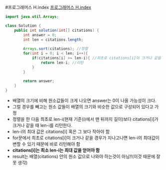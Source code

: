 #프로그래머스 H.index
[프로그래머스 H.index](https://school.programmers.co.kr/learn/courses/30/lessons/42747)
```java
import java.util.Arrays;

class Solution {
    public int solution(int[] citations) {
        int answer = 0;
        int len = citations.length;
        
        Arrays.sort(citations); //정렬
        for(int i = 0; i < len; i++){
            if(citations[i] >= len-i){ //최초로 citations[i]이 크거나 같을 경우
                return len-i; //리턴
            }
        }
      
        return answer;
    }
}
```
* 배열의 크기에 비해 원소값들이 크게 나오면 answer는 0이 나올 가능성이 크다.
* 그럴 경우를 빼고는 원소 값들이 배열의 크기와 비슷한 값으로 구성되어 있다고 가정
* 정렬을 한 다음 최초로 len-i(현재 기준(i)에서 맨 뒤까지 길이)보다 citations[i]가 크거나 같을 때 len-i를 리턴한다.
* len-i의 최대 값은 citations[i] 혹은 그 보다 작아야 함
* for문에서 최초로 citations[i]이 크거나 같을 경우가 지나고나면 len-i의 최대값이 변할 수 있기 때문에 바로 리턴해야 함
* **citations[i]는 최소 len-i는 최대 값을 얻어야 함**
* result는 배열(citations) 안의 원소 값으로 나와야 하는것이 아님!!(이것 때문에 잘못 생각) 